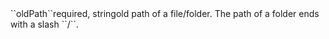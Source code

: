 <tr><td>``oldPath``</td><td>required, string</td><td>old path of a file/folder. The path of a folder ends with a slash ``/``.</td><td></td><td></td></tr>
